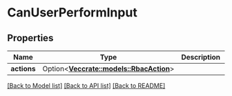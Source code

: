 # CanUserPerformInput

## Properties

Name | Type | Description | Notes
------------ | ------------- | ------------- | -------------
**actions** | Option<[**Vec<crate::models::RbacAction>**](RBACAction.md)> |  | [optional]

[[Back to Model list]](../README.md#documentation-for-models) [[Back to API list]](../README.md#documentation-for-api-endpoints) [[Back to README]](../README.md)


